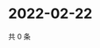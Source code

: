 # 2022-02-22

共 0 条

<!-- BEGIN WEIBO -->
<!-- 最后更新时间 Tue Feb 22 2022 11:01:00 GMT+0800 (China Standard Time) -->

<!-- END WEIBO -->
